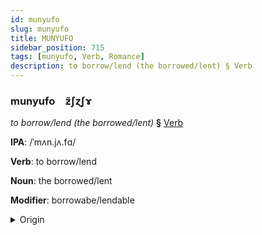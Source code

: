 ```yaml
---
id: munyufo
slug: munyufo
title: MUNYUFO
sidebar_position: 715
tags: [munyufo, Verb, Romance]
description: to borrow/lend (the borrowed/lent) § Verb
---
```


### munyufo&emsp;<span kind="abugida">ƶ̃ʃɀʃɤ</span>

*to borrow/lend (the borrowed/lent)* **§** [Verb](../../tags/Verb)

**IPA**: /ˈmʌn.jʌ.fɑ/

**Verb**: to borrow/lend

**Noun**: the borrowed/lent

**Modifier**: borrowabe/lendable

<details>
    <summary>Origin</summary>
    Catalan, Balearic manllevar [məɲ.ʎəˈva]<br/>
    <em>Romance Language Family</em>
</details>